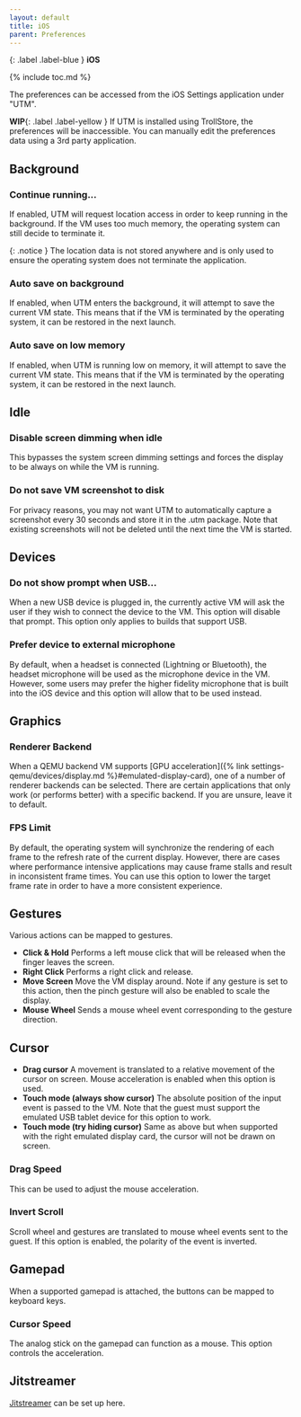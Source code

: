 ```yaml
---
layout: default
title: iOS
parent: Preferences
---
```

{: .label .label-blue }
**iOS**

{% include toc.md %}

The preferences can be accessed from the iOS Settings application under "UTM".

**WIP**{: .label .label-yellow } If UTM is installed using TrollStore, the preferences will be inaccessible. You can manually edit the preferences data using a 3rd party application.

## Background

### Continue running...
If enabled, UTM will request location access in order to keep running in the background. If the VM uses too much memory, the operating system can still decide to terminate it.

{: .notice }
The location data is not stored anywhere and is only used to ensure the operating system does not terminate the application.

### Auto save on background
If enabled, when UTM enters the background, it will attempt to save the current VM state. This means that if the VM is terminated by the operating system, it can be restored in the next launch.

### Auto save on low memory
If enabled, when UTM is running low on memory, it will attempt to save the current VM state. This means that if the VM is terminated by the operating system, it can be restored in the next launch.

## Idle

### Disable screen dimming when idle
This bypasses the system screen dimming settings and forces the display to be always on while the VM is running.

### Do not save VM screenshot to disk
For privacy reasons, you may not want UTM to automatically capture a screenshot every 30 seconds and store it in the .utm package. Note that existing screenshots will not be deleted until the next time the VM is started.

## Devices

### Do not show prompt when USB...
When a new USB device is plugged in, the currently active VM will ask the user if they wish to connect the device to the VM. This option will disable that prompt. This option only applies to builds that support USB.

### Prefer device to external microphone
By default, when a headset is connected (Lightning or Bluetooth), the headset microphone will be used as the microphone device in the VM. However, some users may prefer the higher fidelity microphone that is built into the iOS device and this option will allow that to be used instead.

## Graphics

### Renderer Backend
When a QEMU backend VM supports [GPU acceleration]({% link settings-qemu/devices/display.md %}#emulated-display-card), one of a number of renderer backends can be selected. There are certain applications that only work (or performs better) with a specific backend. If you are unsure, leave it to default.

### FPS Limit
By default, the operating system will synchronize the rendering of each frame to the refresh rate of the current display. However, there are cases where performance intensive applications may cause frame stalls and result in inconsistent frame times. You can use this option to lower the target frame rate in order to have a more consistent experience.

## Gestures
Various actions can be mapped to gestures.

* **Click & Hold** Performs a left mouse click that will be released when the finger leaves the screen.
* **Right Click** Performs a right click and release.
* **Move Screen** Move the VM display around. Note if any gesture is set to this action, then the pinch gesture will also be enabled to scale the display.
* **Mouse Wheel** Sends a mouse wheel event corresponding to the gesture direction.

## Cursor

* **Drag cursor** A movement is translated to a relative movement of the cursor on screen. Mouse acceleration is enabled when this option is used.
* **Touch mode (always show cursor)** The absolute position of the input event is passed to the VM. Note that the guest must support the emulated USB tablet device for this option to work.
* **Touch mode (try hiding cursor)** Same as above but when supported with the right emulated display card, the cursor will not be drawn on screen.

### Drag Speed
This can be used to adjust the mouse acceleration.

### Invert Scroll
Scroll wheel and gestures are translated to mouse wheel events sent to the guest. If this option is enabled, the polarity of the event is inverted.

## Gamepad
When a supported gamepad is attached, the buttons can be mapped to keyboard keys.

### Cursor Speed
The analog stick on the gamepad can function as a mouse. This option controls the acceleration.

## Jitstreamer
[Jitstreamer](https://github.com/jkcoxson/JitStreamer) can be set up here.
